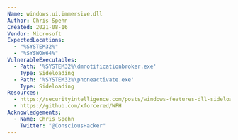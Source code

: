 ```yaml
---
Name: windows.ui.immersive.dll
Author: Chris Spehn
Created: 2021-08-16
Vendor: Microsoft
ExpectedLocations:
  - "%SYSTEM32%"
  - "%SYSWOW64%"
VulnerableExecutables:
  - Path: '%SYSTEM32%\dmnotificationbroker.exe'
    Type: Sideloading
  - Path: '%SYSTEM32%\phoneactivate.exe'
    Type: Sideloading
Resources:
  - https://securityintelligence.com/posts/windows-features-dll-sideloading/
  - https://github.com/xforcered/WFH
Acknowledgements:
  - Name: Chris Spehn
    Twitter: "@ConsciousHacker"
---
```


